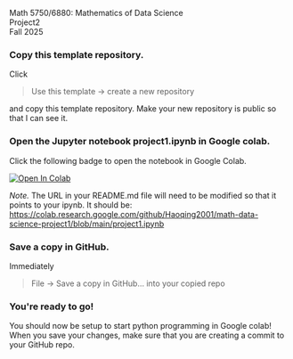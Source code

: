 Math 5750/6880: Mathematics of Data Science  
Project2  
Fall 2025

### Copy this template repository.

Click  
> Use this template → create a new repository 

and copy this template repository. Make your new repository is public so that I can see it.  


### Open the Jupyter notebook project1.ipynb in Google colab.
Click the following badge to open the notebook in Google Colab. 

[![Open In Colab](https://colab.research.google.com/assets/colab-badge.svg)](
https://colab.research.google.com/github/Haoqing2001/math-data-science-project2/blob/main/project1.ipynb)

*Note.* The URL in your README.md file will need to be modified so that it points to your ipynb. It should be:  
https://colab.research.google.com/github/Haoqing2001/math-data-science-project1/blob/main/project1.ipynb


### Save a copy in GitHub.
Immediately 
> File → Save a copy in GitHub… into your copied repo



### You're ready to go! 
You should now be setup to start python programming in Google colab! When you save your changes, make sure that you are creating a commit to your GitHub repo. 

